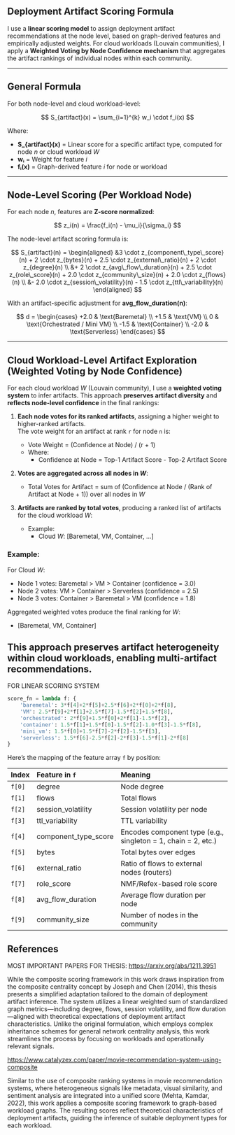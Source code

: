 ## Deployment Artifact Scoring Formula

I use a **linear scoring model** to assign deployment artifact recommendations at the node level, based on graph-derived features and empirically adjusted weights. For cloud workloads (Louvain communities), I apply a **Weighted Voting by Node Confidence mechanism** that aggregates the artifact rankings of individual nodes within each community.

---

## General Formula

For both node-level and cloud workload-level:

$$
S_{artifact}(x) = \sum_{i=1}^{k} w_i \cdot f_i(x)
$$

Where:  
- **S_{artifact}(x)** = Linear score for a specific artifact type, computed for node *n* or cloud workload *W*  
- **wᵢ** = Weight for feature *i*  
- **fᵢ(x)** = Graph-derived feature *i* for node or workload  

---

## Node-Level Scoring (Per Workload Node)

For each node *n*, features are **Z-score normalized**:

$$
z_i(n) = \frac{f_i(n) - \mu_i}{\sigma_i}
$$

The node-level artifact scoring formula is:

$$
S_{artifact}(n) =
\begin{aligned}
&3 \cdot z_{component\_type\_score}(n) + 2 \cdot z_{bytes}(n) + 2.5 \cdot z_{external\_ratio}(n) + 2 \cdot z_{degree}(n) \\
&+ 2 \cdot z_{avg\_flow\_duration}(n) + 2.5 \cdot z_{role\_score}(n) + 2.0 \cdot z_{community\_size}(n) + 2.0 \cdot z_{flows}(n) \\
&- 2.0 \cdot z_{session\_volatility}(n) - 1.5 \cdot z_{ttl\_variability}(n)
\end{aligned}
$$

With an artifact-specific adjustment for **avg_flow_duration(n)**:

$$
d =
\begin{cases}
+2.0 & \text{Baremetal} \\
+1.5 & \text{VM} \\
0 & \text{Orchestrated / Mini VM} \\
-1.5 & \text{Container} \\
-2.0 & \text{Serverless}
\end{cases}
$$

---

## Cloud Workload-Level Artifact Exploration (Weighted Voting by Node Confidence)

For each cloud workload *W* (Louvain community), I use a **weighted voting system** to infer artifacts. This approach **preserves artifact diversity** and **reflects node-level confidence** in the final rankings:

1. **Each node votes for its ranked artifacts**, assigning a higher weight to higher-ranked artifacts.  
   The vote weight for an artifact at rank `r` for node `n` is:  
   - Vote Weight = (Confidence at Node) / (r + 1)  
   - Where:  
     - Confidence at Node = Top-1 Artifact Score - Top-2 Artifact Score

2. **Votes are aggregated across all nodes in *W***:  
   - Total Votes for Artifact = sum of (Confidence at Node / (Rank of Artifact at Node + 1)) over all nodes in *W*

3. **Artifacts are ranked by total votes**, producing a ranked list of artifacts for the cloud workload *W*:  
   - Example:  
     - Cloud *W*: [Baremetal, VM, Container, ...]

### Example:

For Cloud *W*:

- Node 1 votes: Baremetal > VM > Container (confidence = 3.0)  
- Node 2 votes: VM > Container > Serverless (confidence = 2.5)  
- Node 3 votes: Container > Baremetal > VM (confidence = 1.8)

Aggregated weighted votes produce the final ranking for *W*:  
- [Baremetal, VM, Container]

This approach preserves **artifact heterogeneity** within cloud workloads, enabling multi-artifact recommendations.
---

FOR LINEAR SCORING SYSTEM

```python
score_fn = lambda f: {
    'baremetal': 3*f[4]+2*f[5]+2.5*f[6]+2*f[0]+2*f[8],
    'VM': 2.5*f[9]+2*f[1]+2.5*f[7]-1.5*f[2]+1.5*f[8],
    'orchestrated': 2*f[9]+1.5*f[0]+2*f[1]-1.5*f[2],
    'container': 1.5*f[1]+1.5*f[0]-1.5*f[2]-1.0*f[3]-1.5*f[8],
    'mini_vm': 1.5*f[0]+1.5*f[7]-2*f[2]-1.5*f[3],
    'serverless': 1.5*f[6]-2.5*f[2]-2*f[3]-1.5*f[1]-2*f[8]
}
```


Here’s the mapping of the feature array `f` by position:

| Index  | Feature in `f`            | Meaning                                           |
|:------|:--------------------------|:--------------------------------------------------|
| `f[0]` | degree                    | Node degree                                      |
| `f[1]` | flows                     | Total flows                                      |
| `f[2]` | session_volatility        | Session volatility per node                      |
| `f[3]` | ttl_variability           | TTL variability                                  |
| `f[4]` | component_type_score      | Encodes component type (e.g., singleton = 1, chain = 2, etc.) |
| `f[5]` | bytes                     | Total bytes over edges                           |
| `f[6]` | external_ratio            | Ratio of flows to external nodes (routers)       |
| `f[7]` | role_score                | NMF/Refex-based role score                       |
| `f[8]` | avg_flow_duration         | Average flow duration per node                   |
| `f[9]` | community_size            | Number of nodes in the community                 |



## References

MOST IMPORTANT PAPERS FOR THESIS:
https://arxiv.org/abs/1211.3951 

While the composite scoring framework in this work draws inspiration from the composite centrality concept by Joseph and Chen (2014), this thesis presents a simplified adaptation tailored to the domain of deployment artifact inference. The system utilizes a linear weighted sum of standardized graph metrics—including degree, flows, session volatility, and flow duration—aligned with theoretical expectations of deployment artifact characteristics. Unlike the original formulation, which employs complex inheritance schemes for general network centrality analysis, this work streamlines the process by focusing on workloads and operationally relevant signals.

https://www.catalyzex.com/paper/movie-recommendation-system-using-composite

Similar to the use of composite ranking systems in movie recommendation systems, where heterogeneous signals like metadata, visual similarity, and sentiment analysis are integrated into a unified score (Mehta, Kamdar, 2022), this work applies a composite scoring framework to graph-based workload graphs. The resulting scores reflect theoretical characteristics of deployment artifacts, guiding the inference of suitable deployment types for each workload.
